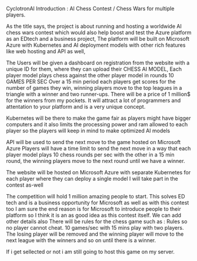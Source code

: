 CyclotronAI 
Introduction : 
AI Chess Contest / Chess Wars for multiple players.

As the title says, the project is about running and hosting a worldwide AI chess wars contest which would also help boost and test the Azure platform as an EDtech and a business project, The platform will be built on Microsoft Azure with Kubernetes and AI deployment models with other rich features like web hosting and API as well, 

The Users will be given a dashboard on registration from the website with a unique ID for them, where they can upload their CHESS AI MODEL, Each player model plays chess against the other player model in rounds
10 GAMES PER SEC
Over a 15 min period each players get scores for the number of games they win, winning players move to the top leagues in a triangle with a winner and two runner-ups.
There will be a price of 1 million$ for the winners from my pockets.
It will attract a lot of programmers and attentation to your platform and is a very unique concept.

Kubernetes will be there to make the game fair as players might have bigger computers and it also limits the processing power and ram allowed to each player so the players will keep in mind to make optimized AI models

API will be used to send the next move to the game hosted on Microsoft Azure
Players will have a time limit to send the next move in a way that each player model plays 10 chess rounds per sec with the other in a 15 min round, the winning players move to the next round until we have a winner.

The website will be hosted on Microsoft Azure with separate Kubernetes for each player where they can deploy a single model
I will take part in the contest as-well

The competition will hold 1 million amazing people to start.
This solves ED tech and is a business opportunity for Microsoft as well as with this contest too I am sure the end reason is for Microsoft to introduce people to their platform so I think it is an as good idea as this contest itself.
We can add other details also
There will be rules for the chess game such as :
Rules so no player cannot cheat.
10 games/sec with 15 mins play with two players.
The losing player will be removed and the winning player will move to the next league with the winners and so on until there is a winner.

If i get sellected or not i am still going to host this game on my server.
